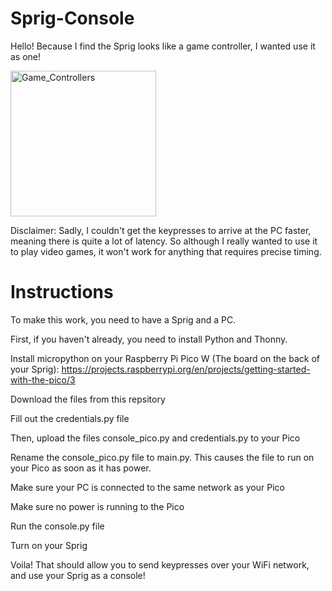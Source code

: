 # Sprig-Console

Hello! Because I find the Sprig looks like a game controller, I wanted use it as one!

<img width="233" alt="Game_Controllers" src="https://github.com/user-attachments/assets/2b5e54a5-905c-4256-b7b9-04d01e1272a6" />

Disclaimer: Sadly, I couldn't get the keypresses to arrive at the PC faster, meaning there is quite a lot of latency. So although I really wanted to use it to play video games, it won't work for anything that requires precise timing.

# Instructions

To make this work, you need to have a Sprig and a PC.


First, if you haven't already, you need to install Python and Thonny.

Install micropython on your Raspberry Pi Pico W (The board on the back of your Sprig): https://projects.raspberrypi.org/en/projects/getting-started-with-the-pico/3

Download the files from this repsitory

Fill out the credentials.py file

Then, upload the files console_pico.py and credentials.py to your Pico

Rename the console_pico.py file to main.py. This causes the file to run on your Pico as soon as it has power.

Make sure your PC is connected to the same network as your Pico

Make sure no power is running to the Pico

Run the console.py file

Turn on your Sprig


Voila! That should allow you to send keypresses over your WiFi network, and use your Sprig as a console!
